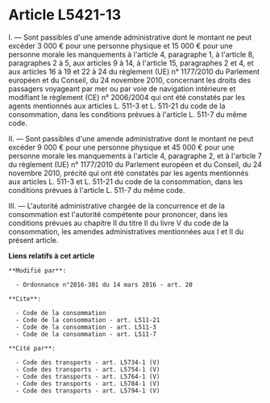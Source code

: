 # Article L5421-13

I. ― Sont passibles d'une amende administrative dont le montant ne peut excéder 3 000 € pour une personne physique et 15 000
€ pour une personne morale les manquements à l'article 4, paragraphe 1, à l'article 8, paragraphes 2 à 5, aux articles 9 à
14, à l'article 15, paragraphes 2 et 4, et aux articles 16 à 19 et 22 à 24 du règlement (UE) n° 1177/2010 du Parlement
européen et du Conseil, du 24 novembre 2010, concernant les droits des passagers voyageant par mer ou par voie de navigation
intérieure et modifiant le règlement (CE) n° 2006/2004 qui ont été constatés par les agents mentionnés aux articles L. 511-3
et L. 511-21 du code de la consommation, dans les conditions prévues à l'article L. 511-7 du même code. 

II. ― Sont passibles d'une amende administrative dont le montant ne peut excéder 9 000 € pour une personne physique et 45 000
€ pour une personne morale les manquements à l'article 4, paragraphe 2, et à l'article 7 du règlement (UE) n° 1177/2010 du
Parlement européen et du Conseil, du 24 novembre 2010, précité qui ont été constatés par les agents mentionnés aux articles
L. 511-3 et L. 511-21 du code de la consommation, dans les conditions prévues à l'article L. 511-7 du même code. 

III. ― L'autorité administrative chargée de la concurrence et de la consommation est l'autorité compétente pour prononcer,
dans les conditions prévues au chapitre II du titre II du livre V du code de la consommation, les amendes administratives
mentionnées aux I et II du présent article.

**Liens relatifs à cet article**

	**Modifié par**:

	  - Ordonnance n°2016-301 du 14 mars 2016 - art. 20

	**Cite**:

	  - Code de la consommation
	  - Code de la consommation - art. L511-21
	  - Code de la consommation - art. L511-3
	  - Code de la consommation - art. L511-7

	**Cité par**:

	  - Code des transports - art. L5734-1 (V)
	  - Code des transports - art. L5754-1 (V)
	  - Code des transports - art. L5764-1 (V)
	  - Code des transports - art. L5784-1 (V)
	  - Code des transports - art. L5794-1 (V)
